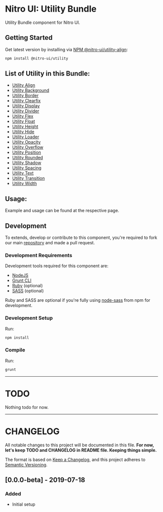 # Nitro UI: Utility Bundle

Utility Bundle component for Nitro UI.

## Getting Started

Get latest version by installing via [NPM @nitro-ui/utility-align](https://www.npmjs.com/package/@nitro-ui/utility-align):

```sh
npm install @nitro-ui/utility
```



## List of Utility in this Bundle:
- [Utility Align](https://github.com/icarasia-engineering/nitro-ui/tree/master/packages/utility-align)
- [Utility Background](https://github.com/icarasia-engineering/nitro-ui/tree/master/packages/utility-background)
- [Utility Border](https://github.com/icarasia-engineering/nitro-ui/tree/master/packages/utility-border)
- [Utility Clearfix](https://github.com/icarasia-engineering/nitro-ui/tree/master/packages/utility-clearfix)
- [Utility Display](https://github.com/icarasia-engineering/nitro-ui/tree/master/packages/utility-display)
- [Utility Divider](https://github.com/icarasia-engineering/nitro-ui/tree/master/packages/utility-divider)
- [Utility Flex](https://github.com/icarasia-engineering/nitro-ui/tree/master/packages/utility-flex)
- [Utility Float](https://github.com/icarasia-engineering/nitro-ui/tree/master/packages/utility-float)
- [Utility Height](https://github.com/icarasia-engineering/nitro-ui/tree/master/packages/utility-height)
- [Utility Hide](https://github.com/icarasia-engineering/nitro-ui/tree/master/packages/utility-hide)
- [Utility Loader](https://github.com/icarasia-engineering/nitro-ui/tree/master/packages/utility-loader)
- [Utility Opacity](https://github.com/icarasia-engineering/nitro-ui/tree/master/packages/utility-opacity)
- [Utility Overflow](https://github.com/icarasia-engineering/nitro-ui/tree/master/packages/utility-overflow)
- [Utility Position](https://github.com/icarasia-engineering/nitro-ui/tree/master/packages/utility-position)
- [Utility Rounded](https://github.com/icarasia-engineering/nitro-ui/tree/master/packages/utility-rounded)
- [Utility Shadow](https://github.com/icarasia-engineering/nitro-ui/tree/master/packages/utility-shadow)
- [Utility Spacing](https://github.com/icarasia-engineering/nitro-ui/tree/master/packages/utility-spacing)
- [Utility Text](https://github.com/icarasia-engineering/nitro-ui/tree/master/packages/utility-text)
- [Utility Transition](https://github.com/icarasia-engineering/nitro-ui/tree/master/packages/utility-transition)
- [Utility Width](https://github.com/icarasia-engineering/nitro-ui/tree/master/packages/utility-width)

## Usage:

Example and usage can be found at the respective page.

## Development

To extends, develop or contribute to this component, you're required to fork our main [repository](https://github.com/icarasia-engineering/nitro-ui) and made a pull request.

### Development Requirements

Development tools required for this component are:

- [NodeJS](https://nodejs.org/en/)
- [Grunt CLI](https://gruntjs.com)
- [Ruby](https://www.ruby-lang.org/en/) (optional)
- [SASS](https://sass-lang.com) (optional)

Ruby and SASS are optional if you're fully using [node-sass](https://github.com/sass/node-sass) from npm for development.

### Development Setup

Run:

```sh
npm install
```

### Compile

Run:

```sh
grunt
```
---

# TODO

Nothing todo for now.

---

# CHANGELOG

All notable changes to this project will be documented in this file. **For now, let's keep TODO and CHANGELOG in README file. Keeping things simple.**

The format is based on [Keep a Changelog](https://keepachangelog.com/en/1.0.0/),
and this project adheres to [Semantic Versioning](https://semver.org/spec/v2.0.0.html).

## [0.0.0-beta] - 2019-07-18
### Added
- Initial setup
